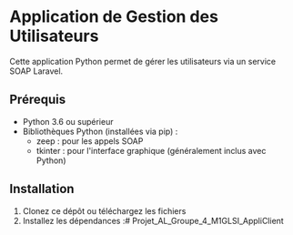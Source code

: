 # Application de Gestion des Utilisateurs

Cette application Python permet de gérer les utilisateurs via un service SOAP Laravel.

## Prérequis

- Python 3.6 ou supérieur
- Bibliothèques Python (installées via pip) :
  - zeep : pour les appels SOAP
  - tkinter : pour l'interface graphique (généralement inclus avec Python)

## Installation

1. Clonez ce dépôt ou téléchargez les fichiers
2. Installez les dépendances :# Projet_AL_Groupe_4_M1GLSI_AppliClient
